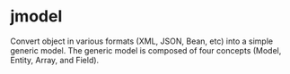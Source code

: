 # jmodel
Convert object in various formats (XML, JSON, Bean, etc) into a simple generic model. The generic model is composed of four concepts (Model, Entity, Array, and Field). 
